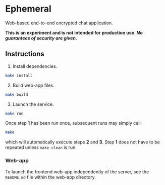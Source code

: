 # Ephemeral

Web-based end-to-end encrypted chat application.

**This is an experiment and is not intended for production use. _No guarantees of security are given._**

## Instructions

1. Install dependencies.

```bash
make install
```

2. Build web-app files.

```bash
make build
```

3. Launch the service.

```bash
make run
```

Once step **1** has been run once, subsequent runs may simply call:

```bash
make
```

which will automatically execute steps **2** and **3**. Step **1** does not have to be repeated unless `make clean` is run.

### Web-app

To launch the frontend web-app independently of the server, see the `README.md` file within the web-app directory.
